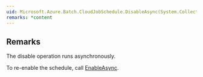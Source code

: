 ```yaml
---  
uid: Microsoft.Azure.Batch.CloudJobSchedule.DisableAsync(System.Collections.Generic.IEnumerable{Microsoft.Azure.Batch.BatchClientBehavior},System.Threading.CancellationToken)  
remarks: *content  
---  
```

  
## Remarks  
 The disable operation runs asynchronously.  
  
 To re-enable the schedule, call [EnableAsync](assetId:///M:Microsoft.Azure.Batch.CloudJobSchedule.EnableAsync(System.Collections.Generic.IEnumerable{Microsoft.Azure.Batch.BatchClientBehavior},System.Threading.CancellationToken)?qualifyHint=False&autoUpgrade=True).